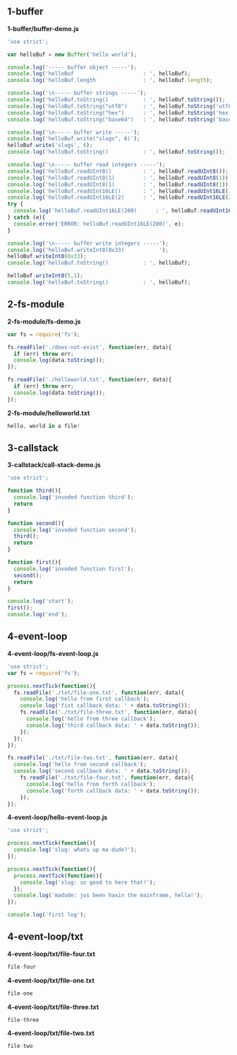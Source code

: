 ## 1-buffer
**1-buffer/buffer-demo.js**
``` javascript
'use strict';

var helloBuf = new Buffer('hello world');

console.log('----- buffer object -----');
console.log('helloBuf                      : ', helloBuf);
console.log('helloBuf.length               : ', helloBuf.length);

console.log('\n----- buffer strings -----');
console.log('helloBuf.toString()           : ', helloBuf.toString());
console.log('helloBuf.toString("utf8")     : ', helloBuf.toString('utf8'));
console.log('helloBuf.toString("hex")      : ', helloBuf.toString('hex'));
console.log('helloBuf.toString("base64")   : ', helloBuf.toString('base64'));

console.log('\n----- buffer write -----');
console.log('helloBuf.write("slugs", 6)');
helloBuf.write('slugs', 6);
console.log('helloBuf.toString()           : ', helloBuf.toString());

console.log('\n----- buffer read integers -----');
console.log('helloBuf.readUInt8()          : ', helloBuf.readUInt8());
console.log('helloBuf.readUInt8(1)         : ', helloBuf.readUInt8(1));
console.log('helloBuf.readUInt8(1)         : ', helloBuf.readUInt8(1));
console.log('helloBuf.readUInt16LE()       : ', helloBuf.readUInt16LE());
console.log('helloBuf.readUInt16LE(2)      : ', helloBuf.readUInt16LE(2));
try {
  console.log('helloBuf.readUInt16LE(200)      : ', helloBuf.readUInt16LE(200));
} catch (e){
  console.error('ERROR: helloBuf.readUInt16LE(200)', e);
}

console.log('\n----- buffer write integers -----');
console.log('helloBuf.writeInt8(0x33)           ');
helloBuf.writeInt8(0x33);
console.log('helloBuf.toString()           : ', helloBuf);

helloBuf.writeInt8(5,1);
console.log('helloBuf.toString()           : ', helloBuf);

```

## 2-fs-module
**2-fs-module/fs-demo.js**
``` javascript
var fs = require('fs');

fs.readFile('./does-not-exist', function(err, data){
  if (err) throw err;
  console.log(data.toString());
});

fs.readFile('./helloworld.txt', function(err, data){
  if (err) throw err;
  console.log(data.toString());
});

```

**2-fs-module/helloworld.txt**
``` javascript
hello, world in a file!
```

## 3-callstack
**3-callstack/call-stack-demo.js**
``` javascript
'use strict';

function third(){
  console.log('invoded function third');
  return
}

function second(){
  console.log('invoded function second');
  third();
  return
}

function first(){
  console.log('invoded function first');
  second();
  return
}

console.log('start');
first();
console.log('end');
```

## 4-event-loop
**4-event-loop/fs-event-loop.js**
``` javascript
'use strict';
var fs = require('fs');

process.nextTick(function(){
  fs.readFile('./txt/file-one.txt', function(err, data){
    console.log('hello from first callback');
    console.log('fist callback data: ' + data.toString());
    fs.readFile('./txt/file-three.txt', function(err, data){
      console.log('hello from three callback');
      console.log('third callback data: ' + data.toString());
    });
  });
});

fs.readFile('./txt/file-two.txt', function(err, data){
  console.log('hello from second callback');
  console.log('second callback data: ' + data.toString());
    fs.readFile('./txt/file-four.txt', function(err, data){
      console.log('hello from forth callback');
      console.log('forth callback data: ' + data.toString());
    });
});
```

**4-event-loop/hello-event-loop.js**
``` javascript
'use strict';

process.nextTick(function(){
  console.log('slug: whats up ma dude?');
});

process.nextTick(function(){
  process.nextTick(function(){
    console.log('slug: so good to here that!');
  });
  console.log('madude: jus been haxin the mainframe, hella!');
});

console.log('first log');
```

## 4-event-loop/txt
**4-event-loop/txt/file-four.txt**
``` javascript
file-four
```

**4-event-loop/txt/file-one.txt**
``` javascript
file-one
```

**4-event-loop/txt/file-three.txt**
``` javascript
file-three
```

**4-event-loop/txt/file-two.txt**
``` javascript
file-two
```

